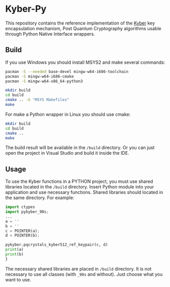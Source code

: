 # Kyber-Py

This repository contains the reference implementation of the [Kyber](https://www.pq-crystals.org/kyber/) key encapsulation mechanism, Post Quantum Cryptography algorithms usable through Python Native Interface wrappers.

## Build

If you use Windows you should install MSYS2 and make several commands:
```sh
pacman -S --needed base-devel mingw-w64-i686-toolchain
pacman -S mingw-w64-i686-cmake
pacman -S mingw-w64-x86_64-python3

mkdir build
cd build
cmake .. -G "MSYS Makefiles"
make
```
For make a Python wrapper in Linux you should use cmake:
```sh
mkdir build
cd build
cmake ..
make
```
The build result will be available in the `/build` directory.
Or you can just open the project in Visual Studio and build it inside the IDE.

## Usage

To use the Kyber functions in a PYTHON project, you must use shared libraries located in the `/build` directory.
Insert Python module into your application and use necessary functions. Shared libraries should located in the same directory. For example:

```python
import ctypes
import pykyber_90s;
...
a = ''
b = ''
c = POINTER(a);
d = POINTER(b);

pykyber.pqcrystals_kyber512_ref_keypair(c, d)
print(a)
print(b)
}
```

The necessary shared libraries are placed in `/build` directory. It is not necessary to use all classes (with `_90s` and without). Just choose what you want to use.

